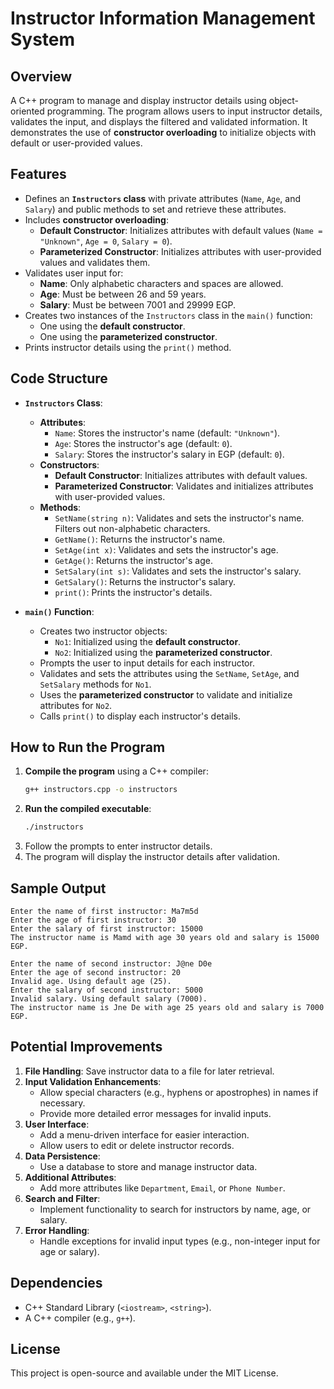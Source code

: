 # **Instructor Information Management System**  

## **Overview**  
A C++ program to manage and display instructor details using object-oriented programming. The program allows users to input instructor details, validates the input, and displays the filtered and validated information. It demonstrates the use of **constructor overloading** to initialize objects with default or user-provided values.

## **Features**  
- Defines an **`Instructors` class** with private attributes (`Name`, `Age`, and `Salary`) and public methods to set and retrieve these attributes.  
- Includes **constructor overloading**:  
  - **Default Constructor**: Initializes attributes with default values (`Name = "Unknown"`, `Age = 0`, `Salary = 0`).  
  - **Parameterized Constructor**: Initializes attributes with user-provided values and validates them.  
- Validates user input for:  
  - **Name**: Only alphabetic characters and spaces are allowed.  
  - **Age**: Must be between 26 and 59 years.  
  - **Salary**: Must be between 7001 and 29999 EGP.  
- Creates two instances of the `Instructors` class in the `main()` function:  
  - One using the **default constructor**.  
  - One using the **parameterized constructor**.  
- Prints instructor details using the `print()` method.  

## **Code Structure**  
- **`Instructors` Class**:  
  - **Attributes**:  
    - `Name`: Stores the instructor's name (default: `"Unknown"`).  
    - `Age`: Stores the instructor's age (default: `0`).  
    - `Salary`: Stores the instructor's salary in EGP (default: `0`).  
  - **Constructors**:  
    - **Default Constructor**: Initializes attributes with default values.  
    - **Parameterized Constructor**: Validates and initializes attributes with user-provided values.  
  - **Methods**:  
    - `SetName(string n)`: Validates and sets the instructor's name. Filters out non-alphabetic characters.  
    - `GetName()`: Returns the instructor's name.  
    - `SetAge(int x)`: Validates and sets the instructor's age.  
    - `GetAge()`: Returns the instructor's age.  
    - `SetSalary(int s)`: Validates and sets the instructor's salary.  
    - `GetSalary()`: Returns the instructor's salary.  
    - `print()`: Prints the instructor's details.  

- **`main()` Function**:  
  - Creates two instructor objects:  
    - `No1`: Initialized using the **default constructor**.  
    - `No2`: Initialized using the **parameterized constructor**.  
  - Prompts the user to input details for each instructor.  
  - Validates and sets the attributes using the `SetName`, `SetAge`, and `SetSalary` methods for `No1`.  
  - Uses the **parameterized constructor** to validate and initialize attributes for `No2`.  
  - Calls `print()` to display each instructor's details.  

## **How to Run the Program**  
1. **Compile the program** using a C++ compiler:  
   ```sh
   g++ instructors.cpp -o instructors
   ```  
2. **Run the compiled executable**:  
   ```sh
   ./instructors
   ```  
3. Follow the prompts to enter instructor details.  
4. The program will display the instructor details after validation.  

## **Sample Output**  
```
Enter the name of first instructor: Ma7m5d  
Enter the age of first instructor: 30  
Enter the salary of first instructor: 15000  
The instructor name is Mamd with age 30 years old and salary is 15000 EGP.  

Enter the name of second instructor: J@ne D0e  
Enter the age of second instructor: 20  
Invalid age. Using default age (25).  
Enter the salary of second instructor: 5000  
Invalid salary. Using default salary (7000).  
The instructor name is Jne De with age 25 years old and salary is 7000 EGP.  
```

## **Potential Improvements**  
1. **File Handling**: Save instructor data to a file for later retrieval.  
2. **Input Validation Enhancements**:  
   - Allow special characters (e.g., hyphens or apostrophes) in names if necessary.  
   - Provide more detailed error messages for invalid inputs.  
3. **User Interface**:  
   - Add a menu-driven interface for easier interaction.  
   - Allow users to edit or delete instructor records.  
4. **Data Persistence**:  
   - Use a database to store and manage instructor data.  
5. **Additional Attributes**:  
   - Add more attributes like `Department`, `Email`, or `Phone Number`.  
6. **Search and Filter**:  
   - Implement functionality to search for instructors by name, age, or salary.  
7. **Error Handling**:  
   - Handle exceptions for invalid input types (e.g., non-integer input for age or salary).  

## **Dependencies**  
- C++ Standard Library (`<iostream>`, `<string>`).  
- A C++ compiler (e.g., `g++`).  

## **License**  
This project is open-source and available under the MIT License.  
